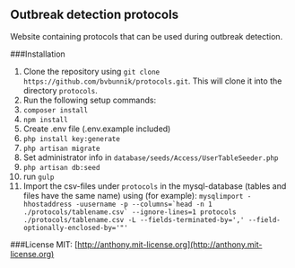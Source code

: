 ## Outbreak detection protocols

Website containing protocols that can be used during outbreak detection.

###Installation
1. Clone the repository using `git clone https://github.com/bvbunnik/protocols.git`. This will clone it into the directory `protocols`.
2. Run the following setup commands:
  1. `composer install`
  2. `npm install`
  3. Create .env file (.env.example included)
  4. `php install key:generate`
  5. `php artisan migrate`
  6. Set administrator info in `database/seeds/Access/UserTableSeeder.php`
  7. `php artisan db:seed`
  8. run `gulp`
  9. Import the csv-files under `protocols` in the mysql-database (tables and files have the same name) using (for example): ``mysqlimport -hhostaddress -uusername -p --columns=`head -n 1 ./protocols/tablename.csv` --ignore-lines=1 protocols ./protocols/tablename.csv -L --fields-terminated-by=',' --field-optionally-enclosed-by='"'``

###License
MIT: [http://anthony.mit-license.org](http://anthony.mit-license.org)
